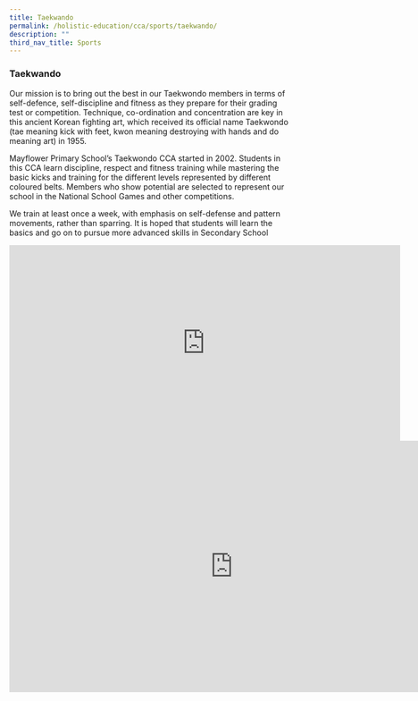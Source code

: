 ```yaml
---
title: Taekwando
permalink: /holistic-education/cca/sports/taekwando/
description: ""
third_nav_title: Sports
---
```

### **Taekwando**
Our mission is to bring out the best in our Taekwondo members in terms of self-defence, self-discipline and fitness as they prepare for their grading test or competition. Technique, co-ordination and concentration are key in this ancient Korean fighting art, which received its official name Taekwondo (tae meaning kick with feet, kwon meaning destroying with hands and do meaning art) in 1955. 

Mayflower Primary School’s Taekwondo CCA started in 2002. Students in this CCA learn discipline, respect and fitness training while mastering the basic kicks and training for the different levels represented by different coloured belts. Members who show potential are selected to represent our school in the National School Games and other competitions.

 We train at least once a week, with emphasis on self-defense and pattern movements, rather than sparring. It is hoped that students will learn the basics and go on to pursue more advanced skills in Secondary School

<iframe allowfullscreen="" allow="accelerometer; autoplay; clipboard-write; encrypted-media; gyroscope; picture-in-picture" frameborder="0" title="MFPS Taekwondo Recruitment" src="https://www.youtube.com/embed/O0fdMYWwpds" height="350" width="700"></iframe>

<iframe allowfullscreen="true" height="450" width="800" frameborder="0" src="https://docs.google.com/presentation/d/e/2PACX-1vQuAbwGAvr3EP3W7zjIr0gmnyvQohOp_Y_bCHtSa_QcI8ZmxFBrliQDteTSYfiUFKohtHLpQ5LnqVat/embed?start=false&amp;loop=false&amp;delayms=3000"></iframe>